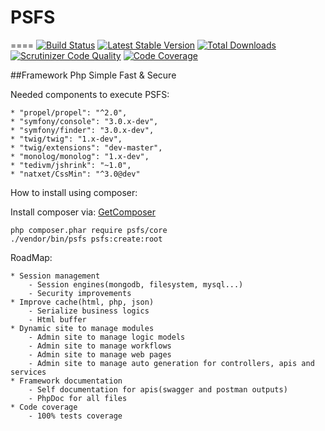 # PSFS
====
[![Build Status](https://travis-ci.org/psfs/core.svg?branch=master)](https://travis-ci.org/psfs/core)
[![Latest Stable Version](https://poser.pugx.org/psfs/core/v/stable)](https://packagist.org/packages/psfs/core) 
[![Total Downloads](https://poser.pugx.org/psfs/core/downloads)](https://packagist.org/packages/psfs/core) 
[![Scrutinizer Code Quality](https://scrutinizer-ci.com/g/psfs/core/badges/quality-score.png?b=master)](https://scrutinizer-ci.com/g/psfs/core/?branch=master)
[![Code Coverage](https://scrutinizer-ci.com/g/psfs/core/badges/coverage.png?b=master)](https://scrutinizer-ci.com/g/psfs/core/?branch=master)

##Framework Php Simple Fast & Secure

Needed components to execute PSFS:

    * "propel/propel": "^2.0",
    * "symfony/console": "3.0.x-dev",
    * "symfony/finder": "3.0.x-dev",
    * "twig/twig": "1.x-dev",
    * "twig/extensions": "dev-master",
    * "monolog/monolog": "1.x-dev",
    * "tedivm/jshrink": "~1.0",
    * "natxet/CssMin": "^3.0@dev"

How to install using composer:

Install composer via: [GetComposer](https://getcomposer.org/download/)
   
```
php composer.phar require psfs/core
./vendor/bin/psfs psfs:create:root
```

RoadMap:

    * Session management
        - Session engines(mongodb, filesystem, mysql...)
        - Security improvements
    * Improve cache(html, php, json)
        - Serialize business logics
        - Html buffer
    * Dynamic site to manage modules
        - Admin site to manage logic models
        - Admin site to manage workflows
        - Admin site to manage web pages
        - Admin site to manage auto generation for controllers, apis and services
    * Framework documentation
        - Self documentation for apis(swagger and postman outputs)
        - PhpDoc for all files
    * Code coverage
        - 100% tests coverage

